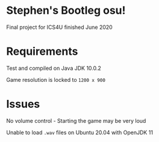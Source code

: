 # Stephen's Bootleg osu!
Final project for ICS4U finished June 2020 

# Requirements
Test and compiled on Java JDK 10.0.2

Game resolution is locked to `1200 x 900`

# Issues
No volume control - Starting the game may be very loud

Unable to load `.wav` files on Ubuntu 20.04 with OpenJDK 11

